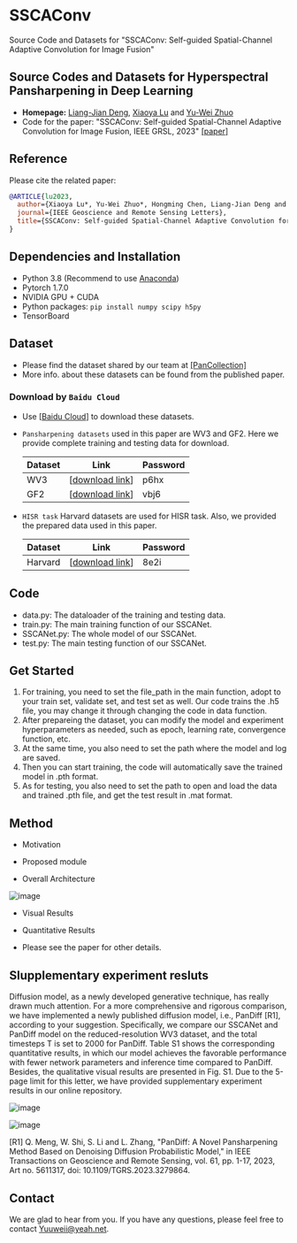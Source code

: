 # SSCAConv
Source Code and Datasets for "SSCAConv: Self-guided Spatial-Channel Adaptive Convolution for Image Fusion"

## Source Codes and Datasets for Hyperspectral Pansharpening in Deep Learning


* **Homepage:** [Liang-Jian Deng](https://liangjiandeng.github.io/), [Xiaoya Lu](https://ursulalujun.github.io/about.html) and [Yu-Wei Zhuo](https://pluto-wei.github.io/)
* Code for the paper: "SSCAConv: Self-guided Spatial-Channel Adaptive Convolution for Image Fusion, IEEE GRSL, 2023" [[paper]](https://pluto-wei.github.io/papers/2022/.pdf)



## Reference

Please cite the related paper:

```bibtex
@ARTICLE{lu2023,
  author={Xiaoya Lu*, Yu-Wei Zhuo*, Hongming Chen, Liang-Jian Deng and Junming Hou},
  journal={IEEE Geoscience and Remote Sensing Letters}, 
  title={SSCAConv: Self-guided Spatial-Channel Adaptive Convolution for Image Fusion}
}
```



## Dependencies and Installation

* Python 3.8 (Recommend to use [Anaconda](https://www.anaconda.com/))
* Pytorch 1.7.0
* NVIDIA GPU + CUDA
* Python packages: `pip install numpy scipy h5py`
* TensorBoard



## Dataset

* Please find the dataset shared by our team at [[PanCollection]](https://liangjiandeng.github.io/PanCollection.html)
* More info. about these datasets can be found from the published paper.

### Download by ``Baidu Cloud``

* Use [[Baidu Cloud](https://pan.baidu.com/pcloud/home)] to download these datasets.

* ```Pansharpening datasets``` used in this paper are WV3 and GF2. Here we provide complete training and testing data for download.

  | Dataset            | Link                                                         | Password |
  | ------------------ | ------------------------------------------------------------ | -------- |
  | WV3 | [[download link](https://pan.baidu.com/s/1rFf5KdoNp4LakwCNBn-LRQ)] | p6hx     |
  | GF2 | [[download link](https://pan.baidu.com/s/1fhCpNlnLEafkmCFwhc9_zw)] | vbj6     |

* ```HISR task``` Harvard datasets are used for HISR task. Also, we provided the prepared data used in this paper.

  | Dataset            | Link                                                         | Password |
  | ------------------ | ------------------------------------------------------------ | -------- |
  | Harvard       | [[download link](https://pan.baidu.com/s/1JgtKLIcozXec6DfmMs22Cw)] | 8e2i     |

## Code

* data.py: The dataloader of the training and testing data.
* train.py: The main training function of our SSCANet.
* SSCANet.py: The whole model of our SSCANet.
* test.py: The main testing function of our SSCANet.



## Get Started

1. For training, you need to set the file_path in the main function, adopt to your train set, validate set, and test set as well. Our code trains the .h5 file, you may change it through changing the code in data function.
2. After prepareing the dataset, you can modify the model and experiment hyperparameters as needed, such as epoch, learning rate, convergence function, etc. 
3. At the same time, you also need to set the path where the model and log are saved.
4. Then you can start training, the code will automatically save the trained model in .pth format.
5. As for testing, you also need to set the path to open and load the data and trained .pth file, and get the test result in .mat format.




## Method

* Motivation
  
* Proposed module

* Overall Architecture

![image](https://github.com/Pluto-wei/SSCAConv/assets/73097943/8fd33235-1b1a-4084-8ec2-0501e69adea8)


* Visual Results

* Quantitative Results

* Please see the paper for other details.

## Slupplementary experiment resluts
Diffusion model, as a newly developed generative technique, has really drawn much attention. For a more comprehensive and rigorous comparison, we have implemented a newly published diffusion model, i.e., PanDiff [R1], according to your suggestion. Specifically, we compare our SSCANet and PanDiff model on the reduced-resolution WV3 dataset, and the total timesteps T is set to 2000 for PanDiff. Table S1 shows the corresponding quantitative results, in which our model achieves the favorable performance with fewer network parameters and inference time 
compared to PanDiff. Besides, the qualitative visual results are presented in Fig. S1. Due to the 5-page limit 
for this letter, we have provided supplementary experiment results in our online repository.

![image](https://github.com/Pluto-wei/SSCAConv/assets/73097943/cdcb157a-41bc-45fa-8cd1-eb16af80ffd5)

![image](https://github.com/Pluto-wei/SSCAConv/assets/73097943/dc4fe589-28bf-4768-89ad-05854d9efb02)

[R1] Q. Meng, W. Shi, S. Li and L. Zhang, "PanDiff: A Novel Pansharpening Method Based on Denoising 
Diffusion Probabilistic Model," in IEEE Transactions on Geoscience and Remote Sensing, vol. 61, pp. 1-17, 
2023, Art no. 5611317, doi: 10.1109/TGRS.2023.3279864.


## Contact

We are glad to hear from you. If you have any questions, please feel free to contact Yuuweii@yeah.net.









